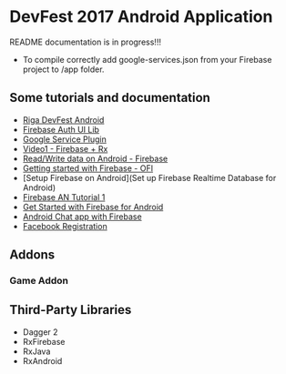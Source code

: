 # DevFest 2017 Android Application

README documentation is in progress!!!

* To compile correctly add google-services.json from your Firebase project to /app folder.

## Some tutorials and documentation
* [Riga DevFest Android](https://github.com/RigaDevDay/rdd-android)
* [Firebase Auth UI Lib](https://github.com/firebase/FirebaseUI-Android/tree/master/auth)
* [Google Service Plugin](https://developers.google.com/android/guides/google-services-plugin)
* [Video1 - Firebase + Rx](https://www.youtube.com/watch?v=mrDq4wQYzUY)
* [Read/Write data on Android - Firebase](https://firebase.google.com/docs/database/android/read-and-write)
* [Getting started with Firebase - OFI](https://firebase.google.com/docs/database/android/start/)
* [Setup Firebase on Android](Set up Firebase Realtime Database for Android)
* [Firebase AN Tutorial 1](https://www.simplifiedcoding.net/firebase-android-tutorial-writing-firebase-data/)
* [Get Started with Firebase for Android](https://code.tutsplus.com/tutorials/get-started-with-firebase-for-android--cms-27248)
* [Android Chat app with Firebase](https://code.tutsplus.com/tutorials/how-to-create-an-android-chat-app-using-firebase--cms-27397)
* [Facebook Registration](https://developers.facebook.com/docs/facebook-login/android)

## Addons

### Game Addon

## Third-Party Libraries
* Dagger 2
* RxFirebase
* RxJava
* RxAndroid
